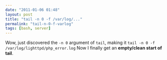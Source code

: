 ```yaml
---
date: "2011-01-06 01:48"
layout: post
title: "tail -n 0 -f /var/log/..."
permalink: "tail-n-0-f-varlog"
tags: [bash, server]
---
```


Wow, just discovered the <code>-n 0</code> argument of <code>tail</code>, making it
<code lang="bash">tail -n 0 -f /var/log/lighttpd/php_error.log</code>
Now I finally get an <strong>empty/clean start of tail</strong>.
